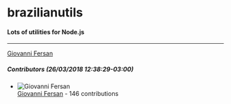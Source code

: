 # brazilianutils
#### Lots of utilities for Node.js
---
[Giovanni Fersan](mailto:thefersan@gmail.com)  

##### Contributors (26/03/2018 12:38:29-03:00)
- ![Giovanni Fersan](http://www.gravatar.com/avatar/e5c3912f727b5788f229e2be8e8d65e2?s=40&d=identicon)  
  [Giovanni Fersan](https://github.com/thefersan) - 146 contributions
